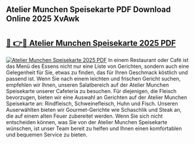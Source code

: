 ## Atelier Munchen Speisekarte PDF Download Online 2025 XvAwk

# <h2><a href="http://gcaxl1j.nevu.top/?p=Atelier+Munchen+Speisekarte">🔗 👉🔴 Atelier Munchen Speisekarte 2025 PDF</a></h2>

[![Atelier Munchen Speisekarte 2025 PDF](https://i.imgur.com/dBaPXMq.png)](http://gcaxl1j.nevu.top/?p=Atelier+Munchen+Speisekarte)
In einem Restaurant oder Café ist das Menü des Essens nicht nur eine Liste von Gerichten, sondern auch eine Gelegenheit für Sie, etwas zu finden, das für Ihren Geschmack köstlich und passend ist. Wenn Sie nach einem leichten und frischen Gericht suchen, empfehlen wir Ihnen, unseren Salatbereich auf der Atelier Munchen Speisekarte unserer Cafeteria zu besuchen. Für diejenigen, die Fleisch bevorzugen, bieten wir eine Auswahl an Gerichten auf der Atelier Munchen Speisekarte an: Rindfleisch, Schweinefleisch, Huhn und Fisch. Unseren Auserwählten bieten wir Gourmet-Gerichte wie Schaschlik und Steak an, die auf einem alten Feuer zubereitet werden. Wenn Sie sich nicht entscheiden können, was Sie von der Atelier Munchen Speisekarte wünschen, ist unser Team bereit zu helfen und Ihnen einen komfortablen und bequemen Service zu bieten.

